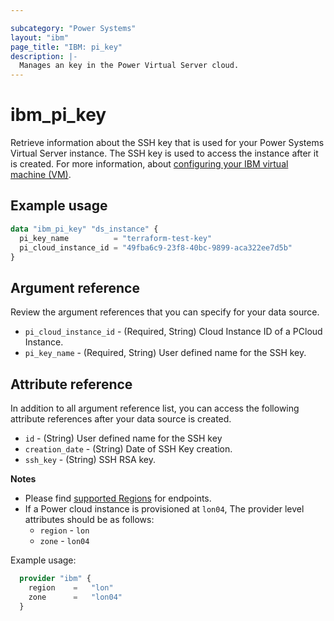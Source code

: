 ```yaml
---

subcategory: "Power Systems"
layout: "ibm"
page_title: "IBM: pi_key"
description: |-
  Manages an key in the Power Virtual Server cloud.
---
```


# ibm_pi_key
Retrieve information about the SSH key that is used for your Power Systems Virtual Server instance. The SSH key is used to access the instance after it is created. For more information, about [configuring your IBM virtual machine (VM)](https://cloud.ibm.com/docs/power-iaas?topic=power-iaas-configuring-ibmi).

## Example usage

```terraform
data "ibm_pi_key" "ds_instance" {
  pi_key_name          = "terraform-test-key"
  pi_cloud_instance_id = "49fba6c9-23f8-40bc-9899-aca322ee7d5b"
}
```
  
## Argument reference
Review the argument references that you can specify for your data source. 

- `pi_cloud_instance_id` - (Required, String) Cloud Instance ID of a PCloud Instance.
- `pi_key_name`  - (Required, String) User defined name for the SSH key. 

## Attribute reference
In addition to all argument reference list, you can access the following attribute references after your data source is created. 

- `id` - (String) User defined name for the SSH key
- `creation_date` - (String) Date of SSH Key creation. 
- `ssh_key` - (String) SSH RSA key.

**Notes**

* Please find [supported Regions](https://cloud.ibm.com/apidocs/power-cloud#endpoint) for endpoints.
* If a Power cloud instance is provisioned at `lon04`, The provider level attributes should be as follows:
  * `region` - `lon`
  * `zone` - `lon04`

Example usage:

  ```terraform
    provider "ibm" {
      region    =   "lon"
      zone      =   "lon04"
    }
  ```